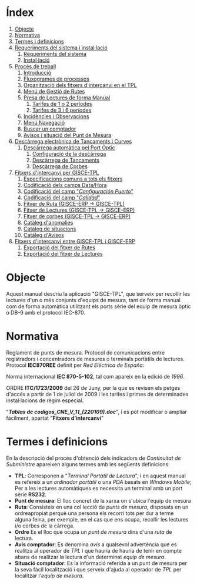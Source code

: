# Índex

1. [Objecte](#objecte)
2. [Normativa](#normativa)
3. [Termes i definicions](#termes-i-definicions)
4. [Requeriments del sistema i instal·lació](tpl/requisitos.md)
	1. [Requeriments del sistema](tpl/requisitos.md#requeriments-del-sistema)
	2. [Instal·lació](tpl/requisitos.md#installacio)
5. [Procés de treball](tpl/proceso_de_trabajo.md)
	1. [Introducció](tpl/proceso_de_trabajo.md#introduccio)
	2. [Fluxogrames de processos](tpl/proceso_de_trabajo.md#fluxorames-de-processos)
	3. [Organització dels fitxers d'intercanvi en el TPL](tpl/proceso_de_trabajo.md#organitzacio-dels-fitxers-dintercanvi-en-el-tpl)
	4. [Menú de Gestió de Rutes](tpl/proceso_de_trabajo.md#menu-de-gestio-de-rutes)
	5. [Presa de Lectures de forma Manual](tpl/proceso_de_trabajo.md#presa-de-lectures-de-forma-manual)
    	1. [Tarifes de 1 o 2 períodes](tpl/proceso_de_trabajo.md#tarifes-de-1-o-2-periodes)
    	2. [Tarifes de 3 i 6 períodes](tpl/proceso_de_trabajo.md#tarifes-de-3-i-6-periodes)
	6. [Incidències i Observacions](tpl/proceso_de_trabajo.md#incidencies-i-observacions)
	7. [Menú Navegació](tpl/proceso_de_trabajo.md#menu-navegacio)
	8. [Buscar un comptador](tpl/proceso_de_trabajo.md#buscar-un-comptador)
	9. [Avisos i situació del Punt de Mesura](tpl/proceso_de_trabajo.md#avisos-i-situacio-del-punt-de-mesura)
6. [Descàrrega electrònica de Tancaments i Curves](tpl/descarga_cierres_y_curvas.md)
	1. [Descàrrega automàtica pel Port Òptic](tpl/descarga_cierres_y_curvas.md#descarrega-automatica-pel-port-optic)
    	1. [Configuració de la descàrrega](tpl/descarga_cierres_y_curvas.md#configuracio-de-la-descarrega)
    	2. [Descàrrega de Tancaments](tpl/descarga_cierres_y_curvas.md#descarrega-de-tancaments)
    	3. [Descàrrega de Corbes](tpl/descarga_cierres_y_curvas.md#descarrega-de-corbes)
7. [Fitxers d'intercanvi per GISCE-TPL](tpl/intercambio_tpl.md)
	1. [Especificacions comuns a tots els fitxers](tpl/intercambio_tpl.md#especificacions-comuns-a-tots-els-fitxers)
	2. [Codificació dels camps Data/Hora](tpl/intercambio_tpl.md#codificacio-dels-camps-datahora)
	3. [Codificació del camp "_Configuración Puerto_"](tpl/intercambio_tpl.md#codificacio-del-camp-configuracion-puerto)
	4. [Codificació del camp "_Calidad_"](tpl/intercambio_tpl.md#codificacio-del-camp-calidad)
	5. [Fitxer de Ruta (GISCE-ERP → GISCE-TPL)](tpl/intercambio_tpl.md#fitxer-de-ruta-gisce-erp-gisce-tpl)
	6. [Fitxer de Lectures (GISCE-TPL → GISCE-ERP)](tpl/intercambio_tpl.md#fitxer-de-lectures-gisce-tpl-gisce-erp)
	7. [Fitxer de corbes (GISCE-TPL → GISCE-ERP)](tpl/intercambio_tpl.md#fitxer-de-corbes-gisce-tpl-gisce-erp)
	8. [Catàleg d'anomalies](tpl/intercambio_tpl.md#cataleg-danomalies)
	9. [Catàleg de situacions](tpl/intercambio_tpl.md#cataleg-de-situacions)
	10. [Catàleg d'Avisos](tpl/intercambio_tpl.md#cataleg-davisos)
8. [Fitxers d'intercanvi entre GISCE-TPL i GISCE-ERP](tpl/intercambio_tpl_erp.md#fitxers-dintercanvi-entre-gisce-tpl-i-gisce-erp)
	1. [Exportació del fitxer de Rutes](tpl/intercambio_tpl_erp.md#exportacio-del-fitxer-de-rutes)
	2. [Exportació del fitxer de Lectures](tpl/intercambio_tpl_erp.md#exportacio-del-fitxer-de-lectures)

# Objecte

Aquest manual descriu la aplicació "GISCE-TPL", que serveix per recollir les
lectures d'un o més conjunts d'equips de mesura, tant de forma manual
com de forma automàtica utilitzant els ports sèrie del equip
de mesura òptic o DB-9 amb el protocol IEC-870.

# Normativa

Reglament de punts de mesura. Protocol de comunicacions entre registradors i
concentradors de mesures o terminals portàtils de lectures. Protocol
**IEC870REE** definit per _Red Elèctrica de España_:

Norma internacional **IEC 870-5-102**, tal com apareix en la edició de _1996_.

ORDRE **ITC/1723/2009** del 26 de Juny, per la que es revisen els petges
d'accés a partir de 1 de juliol de 2009 i les tarifes i primes de determinades
instal·lacions de règim especial.

"**_Tablas de codigos\_CNE\_V\_11\_(220109).doc_**", i es pot modificar o
ampliar fàcilment, apartat "**Fitxers d'intercanvi**"

# Termes i definicions

En la descripció del procés d'obtenció dels indicadors de _Continuitat de
Subministre_ apareixen alguns termes amb les següents definicions:

- **TPL**: Corresponen a "_Terminal Portàtil de Lectura_", i en aquest manual
  es refereix a un _ordinador portàtil_ o una _PDA_ basats en _Windows Mobile_;
  Per a les lectures automàtiques es necessita un terminal amb un port sèrie
  **RS232**.
- **Punt de mesura**: El lloc concret de la xarxa on s'ubica l'equip de mesura
- **Ruta**: Consisteix en una col·lecció de _punts de mesura_, disposats en un
  ordreapropiat perquè una persona els recorri tots per dur a terme alguna
  feina, per exemple, en el cas que ens ocupa, recollir les lectures i/o corbes
  de la càrrega.
- **Ordre** Es el lloc que ocupa un _punt de mesura_ dins
  d'una _ruta_ de lectura.
- **Avís comptador**: Es denomina _avís_ a qualsevol advertència que es
  realitza al operador de _TPL_ i que hauria de hauria de tenir en compte abans
  de realitzar la lectura d'un determinat _equip de mesura_.
- **Situació comptador**: Es la informació referida a un punt de mesura per la
  seva fàcil localització i que serveix d'ajuda al operador de _TPL_ per
  localitzar l'_equip de mesura_.
